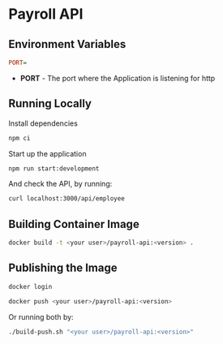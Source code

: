 # Payroll API

## Environment Variables

```ini
PORT=
```

* **PORT** - The port where the Application is listening for http

## Running Locally

Install dependencies

```bash
npm ci
```
Start up the application

```bash
npm run start:development
```

And check the API, by running:

```bash
curl localhost:3000/api/employee
```

## Building Container Image

```bash
docker build -t <your user>/payroll-api:<version> .
```

## Publishing the Image

```bash
docker login
```

```bash
docker push <your user>/payroll-api:<version>
```

Or running both by:

```bash
./build-push.sh "<your user>/payroll-api:<version>"
```

